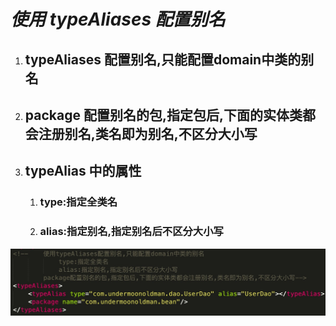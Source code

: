 # ***使用 typeAliases 配置别名***

1. ## typeAliases 配置别名,只能配置domain中类的别名

2. ## package 配置别名的包,指定包后,下面的实体类都会注册别名,类名即为别名,不区分大小写

3. ## typeAlias 中的属性

   1. ### type:指定全类名

   2. ### alias:指定别名,指定别名后不区分大小写

![正事配图](https://raw.githubusercontent.com/undermoonoldman/JavaFamilyBucket/master/Resource/IMG/072.jpg)